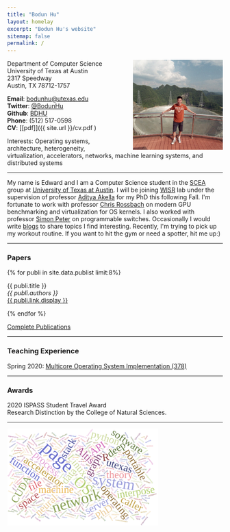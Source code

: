 ```yaml
---
title: "Bodun Hu"
layout: homelay
excerpt: "Bodun Hu's website"
sitemap: false
permalink: /
---
```


<!-- [<img src="images/bsd.PNG" class="headerimagebox" alt="Github repo">](https://github.com/yihui/hugo-xmin) -->

<img src="images/me.jpg" style="margin-left:25px;max-width:210px;min-width:20%;float:right;" alt="Github repo" />

Department of Computer Science  
University of Texas at Austin  
2317 Speedway  
Austin, TX 78712-1757  

**Email**: bodunhu@utexas.edu  
**Twitter**: [@BodunHu](https://twitter.com/BodunHu)  
**Github**: [BDHU](https://github.com/BDHU)  
**Phone**: (512) 517-0598  
**CV**: [[pdf]]({{ site.url }}/cv.pdf )

Interests: Operating systems, architecture, heterogeneity, virtualization, accelerators, networks, machine learning systems, and distributed systems

---

My name is Edward and I am a Computer Science student in the [SCEA](https://github.com/utcs-scea) group at [University of Texas at Austin](https://www.utexas.edu/). I will be joining [WISR](https://wisr.cs.wisc.edu/) lab under the supervision of professor [Aditya Akella](http://pages.cs.wisc.edu/~akella/) for my PhD this following Fall.
I'm fortunate to work with professor [Chris Rossbach](http://www.cs.utexas.edu/~rossbach/) on modern GPU benchmarking and virtualization for OS kernels.
I also worked with professor [Simon Peter](https://www.cs.utexas.edu/~simon/) on programmable switches.
Occasionally I would write [blogs](https://bdhu.github.io/blog/) to share topics I find interesting.
Recently, I'm trying to pick up my workout routine. If you want to hit the gym or need a spotter, hit me up:)

---

### Papers

{% for publi in site.data.publist limit:8%}

  {{ publi.title }} <br />
  <em>{{ publi.authors }} </em><br /><a href="{{ publi.link.url }}">{{ publi.link.display }}</a>

{% endfor %}

[Complete Publications](/publications/)

---

### Teaching Experience

Spring 2020: [Multicore Operating System Implementation (378)](https://www.cs.utexas.edu/~simon/378/)

---

### Awards

2020 ISPASS Student Travel Award  
Research Distinction by the College of Natural Sciences.

---

<img style="max-width:70%;min-width:65%" src="https://raw.githubusercontent.com/BDHU/Page_pics/master/wordcloud.png"/>
<!-- ![iage](/wordcloud.svg#left) -->

<!-- <div markdown="0" id="carousel" class="carousel slide" data-ride="carousel" data-interval="5000" data-pause="hover" >
    <ol class="carousel-indicators">
        <li data-target="#carousel" data-slide-to="0" class="active"></li>
        <li data-target="#carousel" data-slide-to="1"></li>
        <li data-target="#carousel" data-slide-to="2"></li>
        <li data-target="#carousel" data-slide-to="3"></li>
        <li data-target="#carousel" data-slide-to="4"></li>
        <li data-target="#carousel" data-slide-to="5"></li>
        <li data-target="#carousel" data-slide-to="6"></li>
    </ol>

    <div class="carousel-inner" markdown="0">

        <div class="item active">
            <img src="{{ site.url }}{{ site.baseurl }}/images/slider7001400/Fig_Science_Web.jpg" alt="Slide 1" />
        </div>
        <div class="item">
            <img src="{{ site.url }}{{ site.baseurl }}/images/slider7001400/QPI_Rh.jpg" alt="Slide 2" />
        </div>
        <div class="item">
            <img src="{{ site.url }}{{ site.baseurl }}/images/slider7001400/NoiseCover2.jpg" alt="Slide 3" />
        </div>
        <div class="item">
            <img src="{{ site.url }}{{ site.baseurl }}/images/slider7001400/SaphireSTM2.jpg" alt="Slide 4" />
        </div>
        <div class="item">
            <img src="{{ site.url }}{{ site.baseurl }}/images/slider7001400/lab.jpg" alt="Slide 5" />
        </div>
        <div class="item">
            <img src="{{ site.url }}{{ site.baseurl }}/images/slider7001400/SmartTipSide.jpg" alt="Slide 6" />
        </div>       
         <div class="item">
            <img src="{{ site.url }}{{ site.baseurl }}/images/slider7001400/cake_web.jpg" alt="Slide 7" />
        </div>
    </div>
  <a class="left carousel-control" href="#carousel" role="button" data-slide="prev">
    <span class="glyphicon glyphicon-chevron-left" aria-hidden="true"></span>
    <span class="sr-only">Previous</span>
  </a>
  <a class="right carousel-control" href="#carousel" role="button" data-slide="next">
    <span class="glyphicon glyphicon-chevron-right" aria-hidden="true"></span>
    <span class="sr-only">Next</span>
  </a>
</div> -->



<!-- <figure class="fourth">
  <img src="{{ site.url }}{{ site.baseurl }}/images/logopic/Logo_Leiden.jpg" style="width: 210px">
  <img src="{{ site.url }}{{ site.baseurl }}/images/logopic/Logo_Nanofront.jpg" style="width: 110px">
  <img src="{{ site.url }}{{ site.baseurl }}/images/logopic/Logo_NWO.jpg" style="width: 120px">
  <img src="{{ site.url }}{{ site.baseurl }}/images/logopic/Logo_ERC.jpg" style="width: 110px">
</figure> -->
